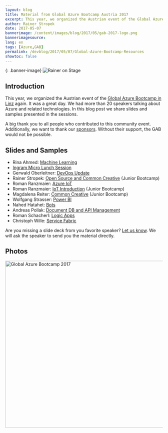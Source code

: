 ```yaml
---
layout: blog
title: Material from Global Azure Bootcamp Austria 2017
excerpt: This year, we organized the Austrian event of the Global Azure Bootcamp in Linz again. It was a great day. We had more than 20 speakers talking about Azure and related technologies. In this blog post we share slides and samples presented in the sessions.
author: Rainer Stropek
date: 2017-05-07
bannerimage: /content/images/blog/2017/05/gab-2017-logo.png
bannerimagesource: 
lang: en
tags: [Azure,GAB]
permalink: /devblog/2017/05/07/Global-Azure-Bootcamp-Resources
showtoc: false
---
```


{: .banner-image}
![Rainer on Stage]({{site.baseurl}}/content/images/blog/2017/05/gab-2017-logo-large.png)

## Introduction

This year, we organized the Austrian event of the [Global Azure Bootcamp in Linz](https://coding-club-linz.github.io/global-azure-bootcamp-2017/) again. It was a great day. We had more than 20 speakers talking about Azure and related technologies. In this blog post we share slides and samples presented in the sessions.

A big thank you to all people who contributed to this community event. Additionally, we want to thank our [sponsors](https://coding-club-linz.github.io/global-azure-bootcamp-2017/sponsoren.html). Without their support, the GAB would not be possible.


## Slides and Samples

* Rina Ahmed: [Machine Learning]({{site.baseurl}}/content/gab-2017-downloads/GAB-Ahmed-Machine-Learning.pdf)
* [Ingram Micro Lunch Session]({{site.baseurl}}/content/gab-2017-downloads/GAB-Ingram-Micro.pdf)
* Gerwald Oberleitner: [DevOps Update]({{site.baseurl}}/content/gab-2017-downloads/GAB-Oberleitner-DevOps.pdf)
* Rainer Stropek: [Open Source and Common Creative]({{site.baseurl}}/content/gab-2017-downloads/GAB-Rainer-CommonCreative.xmind) (Junior Bootcamp)
* Roman Ranzmaier: [Azure IoT]({{site.baseurl}}/content/gab-2017-downloads/GAB-Ranzmaier-IoT.pptx)
* Roman Ranzmaier: [IoT Introduction]({{site.baseurl}}/content/gab-2017-downloads/GAB-Ranzmaier-Junior-IoT.pptx) (Junior Bootcamp)
* Magdalena Reiter: [Common Creative]({{site.baseurl}}/content/gab-2017-downloads/GAB-Reiter-CommonCreative.pdf) (Junior Bootcamp)
* Wolfgang Strasser: [Power BI]({{site.baseurl}}/content/gab-2017-downloads/GAB-Strasser-Power-BI.pdf)
* Nahed Hatahet: [Bots](https://www.sharepoint.at/2017/05/01/vortrag-zum-download-microsoft-teams-um-smarte-bots-erweitern/)
* Andreas Pollak: [Document DB and API Management](https://blog.spectologic.com/2017/04/24/global-azure-bootcamp-2017-nachlese/)
* Roman Schacherl: [Logic Apps](https://www.softaware.at/lifeaware/2017/04/24/global-azure-bootcamp-linz.html)
* Christoph Wille: [Service Fabric](https://github.com/christophwille/demosatconferences/blob/master/gab17servicefabric.md)

Are you missing a slide deck from you favorite speaker? [Let us know](mailto:info@coderdojo-linz.org). We will ask the speaker to send you the material directly.

## Photos

<div class="videoWrapper">
  <a data-flickr-embed="true" data-header="true" data-footer="true"  href="https://www.flickr.com/photos/rainerstropek/albums/72157682945630955" title="Global Azure Bootcamp 2017"><img src="https://c1.staticflickr.com/5/4187/34055103632_2d4bf4bd8b_c.jpg" width="800" height="534" alt="Global Azure Bootcamp 2017"></a><script async src="//embedr.flickr.com/assets/client-code.js" charset="utf-8"></script>
</div>